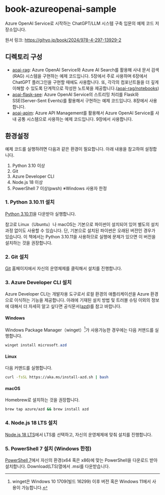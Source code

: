 # book-azureopenai-sample

Azure OpenAI Service로 시작하는 ChatGPT/LLM 시스템 구축 입문의 예제 코드 저장소입니다.

원서 링크: https://gihyo.jp/book/2024/978-4-297-13929-2  

## 디렉토리 구성

- [aoai-rag](./aoai-rag/): Azure OpenAI Service와 Azure AI Search를 활용해 사내 문서 검색(RAG) 시스템을 구현하는 예제 코드입니다. 5장에서 주로 사용하며 6장에서 ChatGPT 플러그인을 구현할 때에도 사용합니다. 또, 각각의 컴포넌트들을 더 깊게 이해할 수 있도록 단계적으로 작성한 노트북을 제공합니다.([aoai-rag/notebooks](aoai-rag/notebooks))
- [aoai-flask-see](./aoai-flask-sse/): Azure OpenAI Service의 스트리밍 처리를 Flask와 SSE(Server-Sent Events)를 활용해서 구현하는 예제 코드입니다. 8장에서 사용합니다.
- [aoai-apim](./aoai-apim/): Azure API Management를 활용해서 Azure OpenAI Service를 사내 공통 시스템으로 사용하는 예제 코드입니다. 9장에서 사용합니다.


## 환경설정

예제 코드를 실행하려면 다음과 같은 환경이 필요합니다. 아래 내용을 참고하여 설정합니다.

1. Python 3.10 이상
2. Git
3. Azure Developer CLI
4. Node.js 18 이상
5. PowerShell 7 이상(pwsh) ※Windows 사용자 한정

### 1. Python 3.10.11 설치

[Python 3.10.11](https://www.python.org/ftp/python/3.10.11/python-3.10.11.exe)을 다운받아 실행합니다.

참고로 Linux（Ubuntu）나 macOS는 기본으로 파이썬이 설치되어 있어 별도의 설치 과정 없이도 사용할 수 있습니다. 단, 기본으로 설치된 파이썬은 오래된 버전인 경우가 있습니다. 이 책에서는 Python 3.10.11을 사용하므로 실행에 문제가 있으면 이 버전을 설치하는 것을 권장합니다.

### 2. Git 설치

[Git](https://git-scm.com/downloads) 홈페이지에서 자신의 운영체제를 클릭해서 설치를 진행합니다.

### 3. Azure Developer CLI 설치

Azure Developer CLI는 개발자용 도구로서 로컬 환경의 애플리케이션을 Azure 환경으로 이식하는 기능을 제공합니다.
아래에 기재된 설치 방법 및 트러블 슈팅 이외의 정보에 대해서 더 자세히 알고 싶다면 공식문서([azd](https://aka.ms/azd))를 참고 바랍니다.

#### Windows

Windows Package Manager（winget）[^1]가 사용가능한 경우에는 다음 커맨드를 실행합니다.

```powershell
winget install microsoft.azd
```

[^1]: winget은 Windows 10 1709(빌드 16299) 이후 버전 혹은 Windows 11에서 사용이 가능합니다.

#### Linux

다음 커맨드를 실행합니다.

```bash
curl -fsSL https://aka.ms/install-azd.sh | bash
```

#### macOS

Homebrew로 설치하는 것을 권장합니다.

```bash
brew tap azure/azd && brew install azd
```

### 4. Node.js 18 LTS 설치

[Node.js 18 LTS](https://nodejs.org/ja/download)에서 LTS를 선택하고, 자신의 운영체제에 맞춰 설치를 진행합니다.

### 5. PowerShell 7 설치 (Windows 한정)

[PowerShell 7](https://github.com/PowerShell/PowerShell)에서 자신의 환경(x64 혹은 x86)에 맞는 PowerShell을 다운로드 받아 설치합니다. Download(LTS)열에서 .msi를 다운받습니다.
